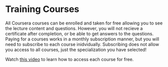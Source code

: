 # Training Courses

All Coursera courses can be enrolled and taken for free allowing you to see the lecture content and questions. However, you will not recieve a certificate after completion, or be able to get answers to the questions. Paying for a courses works in a monthly subscription manner, but you will need to subscribe to each course inidvidually. Subscribing does not allow you access to all courses, just the specialization you have selected!

Watch [this video](http://www.youtube.com/watch?v=uqxlQ7hHTto) to learn how to access each course for free.
